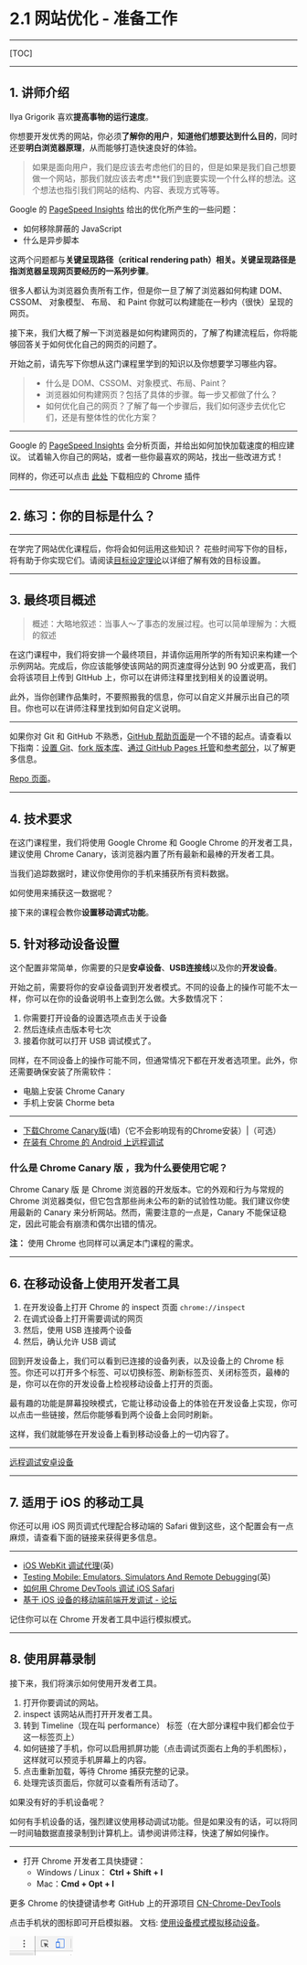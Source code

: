 # 2.1 网站优化 - 准备工作

---

[TOC]

---

## 1. 讲师介绍

Ilya Grigorik 喜欢**提高事物的运行速度**。

你想要开发优秀的网站，你必须**了解你的用户**，**知道他们想要达到什么目的**，同时还要**明白浏览器原理**，从而能够打造快速良好的体验。

> 如果是面向用户，我们是应该去考虑他们的目的，但是如果是我们自己想要做一个网站，那我们就应该去考虑**我们到底要实现一个什么样的想法。这个想法也指引我们网站的结构、内容、表现方式等等。

Google 的 [PageSpeed Insights](https://developers.google.com/speed/pagespeed/insights/) 给出的优化所产生的一些问题：

- 如何移除屏蔽的 JavaScript
- 什么是异步脚本

这两个问题都与**关键呈现路径（critical rendering path）**相关。关键呈现路径**是指浏览器呈现网页要经历的一系列步骤**。

很多人都认为浏览器负责所有工作，但是你一旦了解了浏览器如何构建 DOM、CSSOM、 对象模型、 布局、 和 Paint 你就可以构建能在一秒内（很快）呈现的网页。 

接下来，我们大概了解一下浏览器是如何构建网页的，了解了构建流程后，你将能够回答关于如何优化自己的网页的问题了。

开始之前，请先写下你想从这门课程里学到的知识以及你想要学习哪些内容。

> - 什么是 DOM、CSSOM、对象模式、布局、Paint？
> - 浏览器如何构建网页？包括了具体的步骤。每一步又都做了什么？
> - 如何优化自己的网页？了解了每一个步骤后，我们如何逐步去优化它们，还是有整体性的优化方案？

---

Google 的 [PageSpeed Insights](https://developers.google.com/speed/pagespeed/insights/) 会分析页面，并给出如何加快加载速度的相应建议。 试着输入你自己的网站，或者一些你最喜欢的网站，找出一些改进方式！

同样的，你还可以点击 [此处](https://chrome.google.com/webstore/detail/google-pagespeed-insights/hfebkooaidmeboeblkkejdoepilnnjhn) 下载相应的 Chrome 插件

---

## 2. 练习：你的目标是什么？

---

在学完了网站优化课程后，你将会如何运用这些知识？ 花些时间写下你的目标，将有助于你实现它们。请阅读[目标设定理论](http://wiki.mbalib.com/wiki/%E7%9B%AE%E6%A0%87%E8%AE%BE%E5%AE%9A%E7%90%86%E8%AE%BA)以详细了解有效的目标设置。

---

## 3. 最终项目概述

> 概述：大略地叙述：当事人～了事态的发展过程。也可以简单理解为：大概的叙述

在这门课程中，我们将安排一个最终项目，并请你运用所学的所有知识来构建一个示例网站。完成后，你应该能够使该网站的网页速度得分达到 90 分或更高，我们会将该项目上传到 GItHub 上，你可以在讲师注释里找到相关的设置说明。

此外，当你创建作品集时，不要照搬我的信息，你可以自定义并展示出自己的项目。你也可以在讲师注释里找到如何自定义说明。

---

如果你对 Git 和 GitHub 不熟悉，[GitHub 帮助页面](https://help.github.com/)是一个不错的起点。请查看以下指南：[设置 Git](https://help.github.com/articles/set-up-git)、[fork 版本库](https://help.github.com/articles/fork-a-repo)、[通过 GitHub Pages 托管](https://pages.github.com/)和[参考部分](https://help.github.com/articles/what-are-other-good-resources-for-learning-git-and-github)，以了解更多信息。

[Repo 页面](https://github.com/udacity/frontend-nanodegree-mobile-portfolio)。

---

## 4. 技术要求

在这门课程里，我们将使用 Google Chrome 和 Google Chrome 的开发者工具，建议使用 Chrome Canary，该浏览器内置了所有最新和最棒的开发者工具。

当我们追踪数据时，建议你使用你的手机来捕获所有资料数据。

如何使用来捕获这一数据呢？

接下来的课程会教你**设置移动调式功能**。

## 5. 针对移动设备设置

这个配置非常简单，你需要的只是**安卓设备**、**USB连接线**以及你的**开发设备**。

开始之前，需要将你的安卓设备调到开发者模式。不同的设备上的操作可能不太一样，你可以在你的设备说明书上查到怎么做。大多数情况下：

1. 你需要打开设备的设置选项点击关于设备
2. 然后连续点击版本号七次
3. 接着你就可以打开 USB 调试模式了。

同样，在不同设备上的操作可能不同，但通常情况下都在开发者选项里。此外，你还需要确保安装了所需软件：

- 电脑上安装 Chrome Canary
- 手机上安装 Chorme beta

---

- [下载Chrome Canary版](https://www.google.com/chrome/browser/canary.html)(墙)（它不会影响现有的Chrome安装）|（可选）
- [在装有 Chrome 的 Android 上远程调试](https://developers.google.cn/web/tools/chrome-devtools/remote-debugging/?hl=zh)

### 什么是 Chrome Canary 版 ，我为什么要使用它呢？

Chrome Canary 版 是 Chrome 浏览器的开发版本。它的外观和行为与常规的 Chrome 浏览器类似，但它包含那些尚未公布的新的试验性功能。我们建议你使用最新的 Canary 来分析网站。然而，需要注意的一点是，Canary 不能保证稳定，因此可能会有崩溃和偶尔出错的情况。

**注：** 使用 Chrome 也同样可以满足本门课程的需求。

---

## 6. 在移动设备上使用开发者工具

1. 在开发设备上打开 Chrome 的 inspect 页面 `chrome://inspect`
2. 在调式设备上打开需要调试的网页
3. 然后，使用 USB 连接两个设备
4. 然后，确认允许 USB 调试

回到开发设备上，我们可以看到已连接的设备列表，以及设备上的 Chrome 标签。你还可以打开多个标签、可以切换标签、刷新标签页、关闭标签页，最棒的是，你可以在你的开发设备上检视移动设备上打开的页面。

最有趣的功能是屏幕投映模式，它能让移动设备上的体验在开发设备上实现，你可以点击一些链接，然后你能够看到两个设备上会同时刷新。

这样，我们就能够在开发设备上看到移动设备上的一切内容了。

---

[远程调试安卓设备](https://developers.google.cn/web/tools/chrome-devtools/remote-debugging/)

---

## 7. 适用于 iOS 的移动工具

你还可以用 iOS 网页调式代理配合移动端的 Safari 做到这些，这个配置会有一点麻烦，请查看下面的链接来获得更多信息。

---

- [iOS WebKit 调试代理](https://github.com/google/ios-webkit-debug-proxy)(英)
- [Testing Mobile: Emulators, Simulators And Remote Debugging](https://www.smashingmagazine.com/2014/09/testing-mobile-emulators-simulators-remote-debugging/)(英)
- [如何用 Chrome DevTools 调试 iOS Safari](https://sebastianblade.com/debug-ios-safari-with-chrome-devtools/)
- [基于 iOS 设备的移动端前端开发调试 - 论坛](https://discussions.youdaxue.com/t/ios/37374)

记住你可以在 Chrome 开发者工具中运行模拟模式。

---

## 8. 使用屏幕录制

接下来，我们将演示如何使用开发者工具。

1. 打开你要调试的网站。
2. inspect 该网站从而打开开发者工具。
3. 转到 Timeline（现在叫 performance） 标签（在大部分课程中我们都会位于这一标签页上）
4. 如何链接了手机，你可以启用抓屏功能（点击调试页面右上角的手机图标），这样就可以预览手机屏幕上的内容。
5. 点击重新加载，等待 Chrome 捕获完整的记录。
6. 处理完该页面后，你就可以查看所有活动了。

如果没有好的手机设备呢？

如何有手机设备的话，强烈建议使用移动调试功能。但是如果没有的话，可以将同一时间轴数据直接录制到计算机上。请参阅讲师注释，快速了解如何操作。

---

- 打开 Chrome 开发者工具快捷键：
  - Windows / Linux： **Ctrl + Shift + I**
  - Mac：**Cmd + Opt + I**

更多 Chrome 的快捷键请参考 GitHub 上的开源项目 [CN-Chrome-DevTools](https://github.com/CN-Chrome-DevTools/CN-Chrome-DevTools/blob/master/md/Reference/shortcuts.md)

点击手机状的图标即可开启模拟器。 文档: [使用设备模式模拟移动设备](http://www.css88.com/doc/chrome-devtools/device-mode/)。

![1dde17e3-98ee-44fa-80fd-e5d605d38045](assets/1dde17e3-98ee-44fa-80fd-e5d605d38045.png)